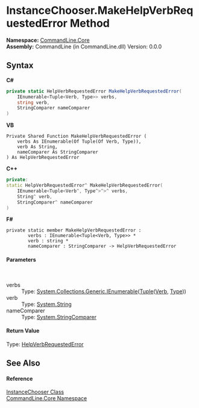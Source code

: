 # InstanceChooser.MakeHelpVerbRequestedError Method 
 

**Namespace:**&nbsp;<a href="N_CommandLine_Core">CommandLine.Core</a><br />**Assembly:**&nbsp;CommandLine (in CommandLine.dll) Version: 0.0.0

## Syntax

**C#**<br />
``` C#
private static HelpVerbRequestedError MakeHelpVerbRequestedError(
	IEnumerable<Tuple<Verb, Type>> verbs,
	string verb,
	StringComparer nameComparer
)
```

**VB**<br />
``` VB
Private Shared Function MakeHelpVerbRequestedError ( 
	verbs As IEnumerable(Of Tuple(Of Verb, Type)),
	verb As String,
	nameComparer As StringComparer
) As HelpVerbRequestedError
```

**C++**<br />
``` C++
private:
static HelpVerbRequestedError^ MakeHelpVerbRequestedError(
	IEnumerable<Tuple<Verb^, Type^>^>^ verbs, 
	String^ verb, 
	StringComparer^ nameComparer
)
```

**F#**<br />
``` F#
private static member MakeHelpVerbRequestedError : 
        verbs : IEnumerable<Tuple<Verb, Type>> * 
        verb : string * 
        nameComparer : StringComparer -> HelpVerbRequestedError 

```


#### Parameters
&nbsp;<dl><dt>verbs</dt><dd>Type: <a href="https://docs.microsoft.com/dotnet/api/system.collections.generic.ienumerable-1" target="_blank">System.Collections.Generic.IEnumerable</a>(<a href="https://docs.microsoft.com/dotnet/api/system.tuple-2" target="_blank">Tuple</a>(<a href="T_CommandLine_Core_Verb">Verb</a>, <a href="https://docs.microsoft.com/dotnet/api/system.type" target="_blank">Type</a>))<br /></dd><dt>verb</dt><dd>Type: <a href="https://docs.microsoft.com/dotnet/api/system.string" target="_blank">System.String</a><br /></dd><dt>nameComparer</dt><dd>Type: <a href="https://docs.microsoft.com/dotnet/api/system.stringcomparer" target="_blank">System.StringComparer</a><br /></dd></dl>

#### Return Value
Type: <a href="T_CommandLine_HelpVerbRequestedError">HelpVerbRequestedError</a>

## See Also


#### Reference
<a href="T_CommandLine_Core_InstanceChooser">InstanceChooser Class</a><br /><a href="N_CommandLine_Core">CommandLine.Core Namespace</a><br />